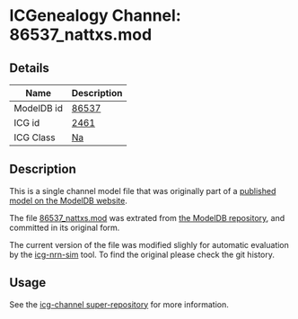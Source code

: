 # ICGenealogy Channel: 86537\_nattxs.mod

## Details

Name | Description
---- | -----------
ModelDB id | [86537](http://senselab.med.yale.edu/ModelDB/ShowModel.cshtml?model=86537)
ICG id | [2461](http://icg.neurotheory.ox.ac.uk/channels/2/2461)
ICG Class | [Na](http://icg.neurotheory.ox.ac.uk/channels/2)

## Description

This is a single channel model file that was originally part of a [published model on the ModelDB website](http://senselab.med.yale.edu/mModelDB/ShowModel.cshtml?model=86537).


The file [86537\_nattxs.mod](86537_nattxs.mod) was extrated from [the ModelDB repository](http://senselab.med.yale.edu/ModelDB/ShowModel.cshtml?model=86537), and committed in its original form.

The current version of the file was modified slighly for automatic evaluation by the [icg-nrn-sim](https://github.com/icgenealogy/icg-nrn-sim) tool. To find the original please check the git history.


## Usage

See the [icg-channel super-repository](https://github.com/icgenealogy/icg-channels) for more information.
